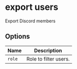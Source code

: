 # export users

Export Discord members

## Options

| Name   | Description           |
| ------ | --------------------- |
| `role` | Role to filter users. |

